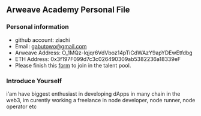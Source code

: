 ## Arweave Academy Personal File

### Personal information

- github account: ziachi
- Email: gabutowo@gmail.com
- Arweave Address: O_1MQz-lqjqr6VdVboz14pTiCdWAzY9apYDEwEtfdbg
- ETH Address: 0x3f197F099d7c3c026490309ab5382236a18339eF
- Please finish this [form](https://docs.google.com/forms/d/e/1FAIpQLSfWA5fIIcBgmRppm3jNz5vmf9Mai_QMVil-2pO4r7YKn_Zhtw/viewform?usp=sf_link) to join in the talent pool.

### Introduce Yourself
 i'am have biggest enthusiast in developing dApps in many chain in the web3, im curently working a freelance in node developer, node runner, node operator etc
